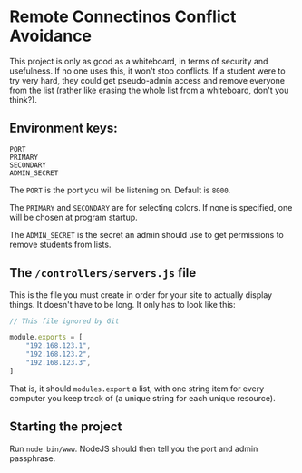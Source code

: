 # Remote Connectinos Conflict Avoidance
This project is only as good as a whiteboard, in terms of security and usefulness. If no one uses this, it won't stop conflicts. If a student were to try very hard, they could get pseudo-admin access and remove everyone from the list (rather like erasing the whole list from a whiteboard, don't you think?).

## Environment keys:
```
PORT
PRIMARY
SECONDARY
ADMIN_SECRET
```

The `PORT` is the port you will be listening on. Default is `8000`.

The `PRIMARY` and `SECONDARY` are for selecting colors. If none is specified, one will be chosen at program startup.

The `ADMIN_SECRET` is the secret an admin should use to get permissions to remove students from lists.

## The `/controllers/servers.js` file

This is the file you must create in order for your site to actually display things. It doesn't have to be long. It only has to look like this:

```JavaScript
// This file ignored by Git

module.exports = [
    "192.168.123.1",
    "192.168.123.2",
    "192.168.123.3",
]
```

That is, it should `modules.export` a list, with one string item for every computer you keep track of (a unique string for each unique resource).

## Starting the project

Run `node bin/www`. NodeJS should then tell you the port and admin passphrase.